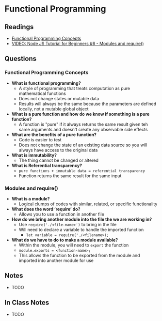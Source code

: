 # Functional Programming

## Readings

* [Functional Programming Concepts](https://medium.com/the-renaissance-developer/concepts-of-functional-programming-in-javascript-6bc84220d2aa)
* [VIDEO: Node JS Tutorial for Beginners #6 - Modules and require()](https://www.youtube.com/watch?v=xHLd36QoS4k)

## Questions

### Functional Programming Concepts

* **What is functional programming?**
  * A style of programming that treats computation as pure mathematical functions
  * Does not change states or mutable data
  * Results will always be the same because the parameters are defined locally, not a mutable global object
* **What is a pure function and how do we know if something is a pure function?**
  * A function is "pure" if it always returns the same result given teh same arguments and doesn't create any observable side effects
* **What are the benefits of a pure function?**
  * Code is easier to test
  * Does not change the state of an existing data source so you will always have access to the original data
* **What is immutability?**
  * The thing cannot be changed or altered
* **What is Referential transparency?**
  * `pure functions + immutable data = referential transparency`
  * Function returns the same result for the same input

### Modules and require()

* **What is a module?**
  * Logical clumps of codes with similar, related, or specific functionality
* **What does the word ‘require’ do?**
  * Allows you to use a function in another file
* **How do we bring another module into the file the we are working in?**
  * Use `require('./<file-name>')` to bring in the file
  * Will need to declare a variable to handle the imported function
    * `let variable = require('./<filename>);`
* **What do we have to do to make a module available?**
  * Within the module, you will need to `export` the function
  * `module.exports = <function-name>;`
  * This allows the function to be exported from the module and imported into another module for use

## Notes

* TODO

## In Class Notes

* TODO
